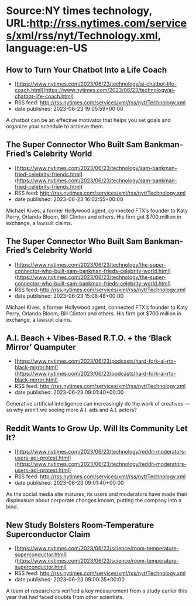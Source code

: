 # Source:NY times technology, URL:http://rss.nytimes.com/services/xml/rss/nyt/Technology.xml, language:en-US

## How to Turn Your Chatbot Into a Life Coach
 - [https://www.nytimes.com/2023/06/23/technology/ai-chatbot-life-coach.html](https://www.nytimes.com/2023/06/23/technology/ai-chatbot-life-coach.html)
 - RSS feed: http://rss.nytimes.com/services/xml/rss/nyt/Technology.xml
 - date published: 2023-06-23 19:05:59+00:00

A chatbot can be an effective motivator that helps you set goals and organize your schedule to achieve them.

## The Super Connector Who Built Sam Bankman-Fried’s Celebrity World
 - [https://www.nytimes.com/2023/06/23/technology/sam-bankman-fried-celebrity-friends.html](https://www.nytimes.com/2023/06/23/technology/sam-bankman-fried-celebrity-friends.html)
 - RSS feed: http://rss.nytimes.com/services/xml/rss/nyt/Technology.xml
 - date published: 2023-06-23 16:02:55+00:00

Michael Kives, a former Hollywood agent, connected FTX’s founder to Katy Perry, Orlando Bloom, Bill Clinton and others. His firm got $700 million in exchange, a lawsuit claims.

## The Super Connector Who Built Sam Bankman-Fried’s Celebrity World
 - [https://www.nytimes.com/2023/06/23/technology/the-super-connector-who-built-sam-bankman-frieds-celebrity-world.html](https://www.nytimes.com/2023/06/23/technology/the-super-connector-who-built-sam-bankman-frieds-celebrity-world.html)
 - RSS feed: http://rss.nytimes.com/services/xml/rss/nyt/Technology.xml
 - date published: 2023-06-23 15:08:48+00:00

Michael Kives, a former Hollywood agent, connected FTX’s founder to Katy Perry, Orlando Bloom, Bill Clinton and others. His firm got $700 million in exchange, a lawsuit claims.

## A.I. Beach + Vibes-Based R.T.O. + the ‘Black Mirror’ Quamputer
 - [https://www.nytimes.com/2023/06/23/podcasts/hard-fork-ai-rto-black-mirror.html](https://www.nytimes.com/2023/06/23/podcasts/hard-fork-ai-rto-black-mirror.html)
 - RSS feed: http://rss.nytimes.com/services/xml/rss/nyt/Technology.xml
 - date published: 2023-06-23 09:01:40+00:00

Generative artificial intelligence can increasingly do the work of creatives — so why aren’t we seeing more A.I. ads and A.I. actors?

## Reddit Wants to Grow Up. Will Its Community Let It?
 - [https://www.nytimes.com/2023/06/23/technology/reddit-moderators-users-api-protest.html](https://www.nytimes.com/2023/06/23/technology/reddit-moderators-users-api-protest.html)
 - RSS feed: http://rss.nytimes.com/services/xml/rss/nyt/Technology.xml
 - date published: 2023-06-23 09:01:40+00:00

As the social media site matures, its users and moderators have made their displeasure about corporate changes known, putting the company into a bind.

## New Study Bolsters Room-Temperature Superconductor Claim
 - [https://www.nytimes.com/2023/06/23/science/room-temperature-superconductor.html](https://www.nytimes.com/2023/06/23/science/room-temperature-superconductor.html)
 - RSS feed: http://rss.nytimes.com/services/xml/rss/nyt/Technology.xml
 - date published: 2023-06-23 09:00:35+00:00

A team of researchers verified a key measurement from a study earlier this year that had faced doubts from other scientists.

